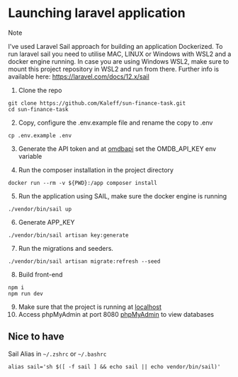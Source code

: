 # Launching laravel application

> [!NOTE]
> I've used Laravel Sail approach for building an application Dockerized.
> To run laravel sail you need to utilise MAC, LINUX or Windows with WSL2 and a docker engine running.
> In case you are using Windows WSL2, make sure to mount this project repository in WSL2 and run from there.
> Further info is available here: https://laravel.com/docs/12.x/sail

1) Clone the repo

```
git clone https://github.com/Kaleff/sun-finance-task.git
cd sun-finance-task
```
2) Copy, configure the .env.example file and rename the copy to .env
```
cp .env.example .env
```
3) Generate the API token and at [omdbapi](http://www.omdbapi.com/apikey.aspx) set the OMDB_API_KEY env variable

4) Run the composer installation in the project directory

```
docker run --rm -v ${PWD}:/app composer install
```

5) Run the application using SAIL, make sure the docker engine is running

```
./vendor/bin/sail up
```

6) Generate APP_KEY

```
./vendor/bin/sail artisan key:generate
```


7) Run the migrations and seeders.
```
./vendor/bin/sail artisan migrate:refresh --seed
```

8) Build front-end
```
npm i
npm run dev
```
9) Make sure that the project is running at [localhost](http://localhost)
10) Access phpMyAdmin at port 8080 [phpMyAdmin](http://localhost:8080) to view databases

## Nice  to have

Sail Alias in ```~/.zshrc``` or ```~/.bashrc```
```
alias sail='sh $([ -f sail ] && echo sail || echo vendor/bin/sail)'
```

